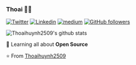 ### Thoai 👨‍💻

[![Twitter](https://img.shields.io/badge/-Twitter-222222?style=flat-square&logo=twitter&logoColor=white&link=https://twitter.com/EngincanVeske)](https://twitter.com/Thoai20390144)
[![Linkedin](https://img.shields.io/badge/-LinkedIn-222222?style=flat-square&logo=Linkedin&logoColor=white&link=https://www.linkedin.com/in/engincan-veske-b4a75b145/)](https://www.linkedin.com/in/thoai-huynh-5035a015b/)
[![medium](https://aleen42.github.io/badges/src/medium.svg)](https://huynhtrongthoai.medium.com/)
[![GitHub followers](https://img.shields.io/github/followers/EngincanV.svg?style=social&label=Follow&maxAge=2592000)](https://github.com/thoaihuynh2509?tab=followers)

![Thoaihuynh2509's github stats](https://github-readme-stats.vercel.app/api?username=thoaihuynh2509&show_icons=true&line_height=30)

🌱 Learning all about **Open Source**

⭐️ From [Thoaihuynh2509](https://github.com/thoaihuynh2509)
